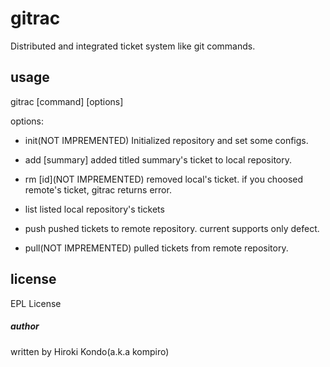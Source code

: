 gitrac
======

Distributed and integrated ticket system like git commands.

usage
-----

gitrac [command] [options]

options:
- init(NOT IMPREMENTED)
  Initialized repository and set some configs.

- add [summary]
  added titled summary's ticket to local repository.

- rm [id](NOT IMPREMENTED)
  removed local's ticket.
  if you choosed remote's ticket, gitrac returns error.

- list
  listed local repository's tickets

- push
  pushed tickets to remote repository.
  current supports only defect.

- pull(NOT IMPREMENTED)
  pulled tickets from remote repository.

license
-------

EPL License

##### author #####
written by Hiroki Kondo(a.k.a kompiro)


